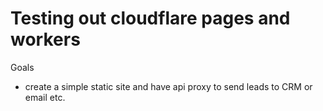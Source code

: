 # Testing out cloudflare pages and workers

Goals
- create a simple static site and have api proxy to send leads to CRM or email
  etc.
